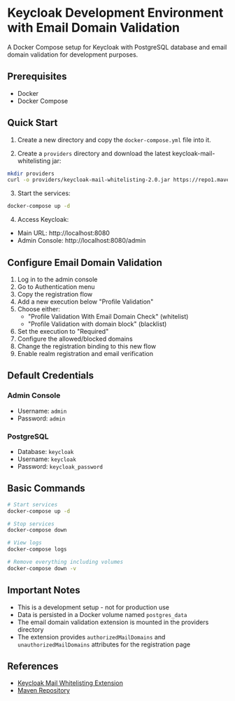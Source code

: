 # Keycloak Development Environment with Email Domain Validation

A Docker Compose setup for Keycloak with PostgreSQL database and email domain validation for development purposes.

## Prerequisites

- Docker
- Docker Compose

## Quick Start

1. Create a new directory and copy the `docker-compose.yml` file into it.

2. Create a `providers` directory and download the latest keycloak-mail-whitelisting jar:
```bash
mkdir providers
curl -o providers/keycloak-mail-whitelisting-2.0.jar https://repo1.maven.org/maven2/net/micedre/keycloak/keycloak-mail-whitelisting/2.0/keycloak-mail-whitelisting-2.0.jar
```

3. Start the services:
```bash
docker-compose up -d
```

4. Access Keycloak:
- Main URL: http://localhost:8080
- Admin Console: http://localhost:8080/admin

## Configure Email Domain Validation

1. Log in to the admin console
2. Go to Authentication menu
3. Copy the registration flow
4. Add a new execution below "Profile Validation"
5. Choose either:
   - "Profile Validation With Email Domain Check" (whitelist)
   - "Profile Validation with domain block" (blacklist)
6. Set the execution to "Required"
7. Configure the allowed/blocked domains
8. Change the registration binding to this new flow
9. Enable realm registration and email verification

## Default Credentials

### Admin Console
- Username: `admin`
- Password: `admin`

### PostgreSQL
- Database: `keycloak`
- Username: `keycloak`
- Password: `keycloak_password`

## Basic Commands

```bash
# Start services
docker-compose up -d

# Stop services
docker-compose down

# View logs
docker-compose logs

# Remove everything including volumes
docker-compose down -v
```

## Important Notes

- This is a development setup - not for production use
- Data is persisted in a Docker volume named `postgres_data`
- The email domain validation extension is mounted in the providers directory
- The extension provides `authorizedMailDomains` and `unauthorizedMailDomains` attributes for the registration page

## References

- [Keycloak Mail Whitelisting Extension](https://github.com/micedre/keycloak-mail-whitelisting)
- [Maven Repository](https://repo1.maven.org/maven2/net/micedre/keycloak/keycloak-mail-whitelisting/)
